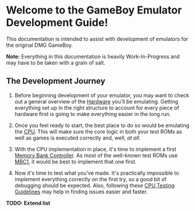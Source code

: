# Welcome to the GameBoy Emulator Development Guide!
This documentation is intended to assist with development of emulators for the original DMG GameBoy.

**Note:** Everything in this documentation is heavily Work-In-Progress and may have to be taken with a grain of salt.

## The Development Journey

1) Before beginning development of your emulator, you may want to check out a general overview of the [Hardware](hardware) you'll be emulating. Getting everything set up in the right structure to account for every piece of hardware first is going to make everything easier in the long run.

2) Once you feel ready to start, the best place to do so would be emulating the [CPU](cpu). This will make sure the core logic in both your test ROMs as well as games is executed correctly and, well, *at all*.

3) With the CPU implementation in place, it's time to implement a first [Memory Bank Controller](mbcs). As most of the well-known test ROMs use [MBC1](mbcs#MBC1), it would be best to implement that one first.

4) Now it's time to test what you've made. It's practically impossible to implement everything correctly on the first try, so a good bit of debugging should be expected. Also, following these [CPU Testing Guidelines](cputest) may help in finding issues easier and faster.

**TODO: Extend list**